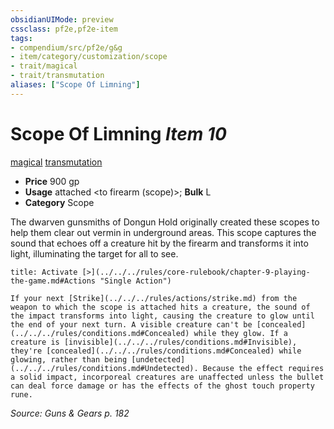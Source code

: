 ```yaml
---
obsidianUIMode: preview
cssclass: pf2e,pf2e-item
tags:
- compendium/src/pf2e/g&g
- item/category/customization/scope
- trait/magical
- trait/transmutation
aliases: ["Scope Of Limning"]
---
```

# Scope Of Limning *Item 10*  
[magical](../../../Rules/traits/magical.md)  [transmutation](../../../Rules/traits/transmutation.md)  

- **Price** 900 gp
- **Usage** attached <to firearm (scope)>; **Bulk** L
- **Category** Scope

The dwarven gunsmiths of Dongun Hold originally created these scopes to help them clear out vermin in underground areas. This scope captures the sound that echoes off a creature hit by the firearm and transforms it into light, illuminating the target for all to see.

```ad-embed-ability
title: Activate [>](../../../rules/core-rulebook/chapter-9-playing-the-game.md#Actions "Single Action")

If your next [Strike](../../../rules/actions/strike.md) from the weapon to which the scope is attached hits a creature, the sound of the impact transforms into light, causing the creature to glow until the end of your next turn. A visible creature can't be [concealed](../../../rules/conditions.md#Concealed) while they glow. If a creature is [invisible](../../../rules/conditions.md#Invisible), they're [concealed](../../../rules/conditions.md#Concealed) while glowing, rather than being [undetected](../../../rules/conditions.md#Undetected). Because the effect requires a solid impact, incorporeal creatures are unaffected unless the bullet can deal force damage or has the effects of the ghost touch property rune.
```

*Source: Guns & Gears p. 182*
